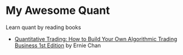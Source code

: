 # My Awesome Quant
Learn quant by reading books

* [Quantitative Trading: How to Build Your Own Algorithmic Trading Business 1st Edition](https://www.amazon.com/Quantitative-Trading-Build-Algorithmic-Business/dp/0470284889) by Ernie Chan
